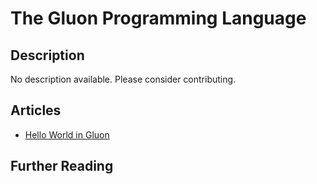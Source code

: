 # The Gluon Programming Language

## Description

No description available. Please consider contributing.

## Articles

- [Hello World in Gluon](https://sampleprograms.io/projects/hello-world/gluon)

## Further Reading